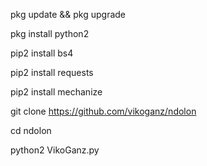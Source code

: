 pkg update && pkg upgrade

 pkg install python2

 pip2 install bs4

 pip2 install requests
 
pip2 install mechanize

git clone https://github.com/vikoganz/ndolon

cd ndolon

python2 VikoGanz.py
